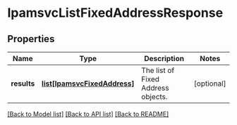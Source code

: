 # IpamsvcListFixedAddressResponse

## Properties
Name | Type | Description | Notes
------------ | ------------- | ------------- | -------------
**results** | [**list[IpamsvcFixedAddress]**](IpamsvcFixedAddress.md) | The list of Fixed Address objects. | [optional] 

[[Back to Model list]](../README.md#documentation-for-models) [[Back to API list]](../README.md#documentation-for-api-endpoints) [[Back to README]](../README.md)


